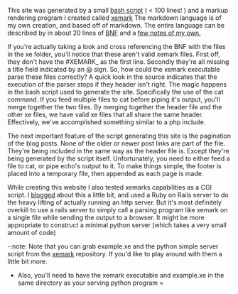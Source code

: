 This site was generated by a small [bash script] ( < 100 lines! ) and a markup rendering program I created called [xemark]  The markdown language is of my own creation, and based off of markdown. The entire language can be described by in about 20 lines of [BNF] and a [few notes of my own.]


If you're actually taking a look and cross referencing the BNF with the files in the xe folder, you'll notice that these aren't valid xemark files. First off, they don't have the #XEMARK_<number> as the first line. Secondly they're all missing a title field indicated by an @ sign. So, how could the xemark executable parse these files correctly? A quick look in the source indicates that the execution of the parser stops if they header isn't right. The magic happens in the bash script used to generate the site. Specifically the use of the cat command. If you feed multiple files to cat before piping it's output, you'll merge together the two files. By merging together the header file and the other xe files, we have valid xe files that all share the same header. Effectively, we've accomplished something similar to a php include.


The next important feature of the script generating this site is the pagination of the blog posts. None of the older or newer post links are part of the file. They're being included in the same way as the header file is. Except they're being generated by the script itself. Unfortunately, you need to either feed a file to cat, or pipe echo's output to it. To make things simple, the footer is placed into a temporary file, then appended as each page is made.

While creating this website I also tested xemarks capabilities as a CGI script. I [blogged] about this a little bit, and used a Ruby on Rails server to do the heavy lifting of actually running an http server. But it's most definitely overkill to use a rails server to simply call a parsing program like xemark on a single file while sending the output to a browser. It might be more appropriate to construct a minimal python server (which takes a very small amount of code)


 <script src="https://gist.github.com/EdgeCaseBerg/6085477.js"></script>

-:note: Note that you can grab example.xe and the python simple server script from the [xemark] repository. If you'd like to play around with them a little bit more.
- Also, you'll need to have the xemark executable and example.xe in the same directory as your serving python program
=

[bash script]:https://github.com/EdgeCaseBerg/ethanjoachimeldridge.info/blob/master/generate_site
[xemark]:https://github.com/EdgeCaseBerg/xemark
[BNF]:https://en.wikipedia.org/wiki/Backus%E2%80%93Naur_Form
[few notes of my own.]:https://github.com/EdgeCaseBerg/xemark/blob/master/Grammar.xemark
[blogged]:http://ethaneldridgecs.blogspot.com/2013/07/frankencode-with-rails-and-xemark.html